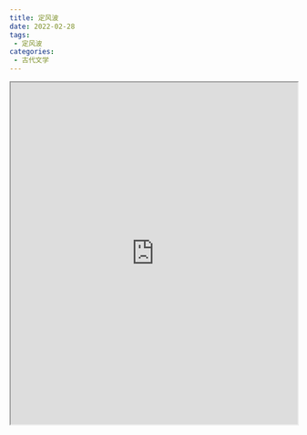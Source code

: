 ```yaml
---
title: 定风波
date: 2022-02-28
tags:
 - 定风波
categories:
 - 古代文学
---
```




<iframe src="https://study-doc.yourtools.icu/pdf/web/viewer.html?file=https://vkceyugu.cdn.bspapp.com/VKCEYUGU-e9075d72-0451-48df-afe1-d46932ae4554/5d28a0df-bfbd-4a51-8983-2ad1b2f87cbc.pdf" width="100%" height="600px"></iframe>
